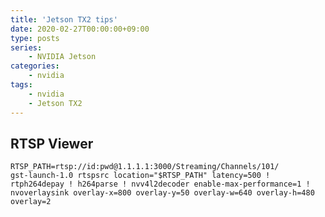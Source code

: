 ```yaml
---
title: 'Jetson TX2 tips'
date: 2020-02-27T00:00:00+09:00
type: posts
series:
    - NVIDIA Jetson
categories:
    - nvidia
tags:
    - nvidia
    - Jetson TX2
---
```


## RTSP Viewer

    RTSP_PATH=rtsp://id:pwd@1.1.1.1:3000/Streaming/Channels/101/
	gst-launch-1.0 rtspsrc location="$RTSP_PATH" latency=500 ! rtph264depay ! h264parse ! nvv4l2decoder enable-max-performance=1 ! nvoverlaysink overlay-x=800 overlay-y=50 overlay-w=640 overlay-h=480 overlay=2